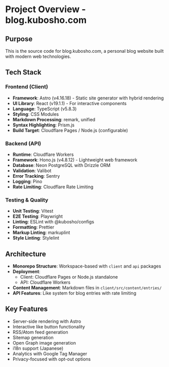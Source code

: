 # Project Overview - blog.kubosho.com

## Purpose

This is the source code for blog.kubosho.com, a personal blog website built with modern web technologies.

## Tech Stack

### Frontend (Client)

- **Framework**: Astro (v4.16.18) - Static site generator with hybrid rendering
- **UI Library**: React (v19.1.1) - For interactive components
- **Language**: TypeScript (v5.8.3)
- **Styling**: CSS Modules
- **Markdown Processing**: remark, unified
- **Syntax Highlighting**: Prism.js
- **Build Target**: Cloudflare Pages / Node.js (configurable)

### Backend (API)

- **Runtime**: Cloudflare Workers
- **Framework**: Hono.js (v4.8.12) - Lightweight web framework
- **Database**: Neon PostgreSQL with Drizzle ORM
- **Validation**: Valibot
- **Error Tracking**: Sentry
- **Logging**: Pino
- **Rate Limiting**: Cloudflare Rate Limiting

### Testing & Quality

- **Unit Testing**: Vitest
- **E2E Testing**: Playwright
- **Linting**: ESLint with @kubosho/configs
- **Formatting**: Prettier
- **Markup Linting**: markuplint
- **Style Linting**: Stylelint

## Architecture

- **Monorepo Structure**: Workspace-based with `client` and `api` packages
- **Deployment**:
  - Client: Cloudflare Pages or Node.js standalone
  - API: Cloudflare Workers
- **Content Management**: Markdown files in `client/src/content/entries/`
- **API Features**: Like system for blog entries with rate limiting

## Key Features

- Server-side rendering with Astro
- Interactive like button functionality
- RSS/Atom feed generation
- Sitemap generation
- Open Graph image generation
- i18n support (Japanese)
- Analytics with Google Tag Manager
- Privacy-focused with opt-out options

